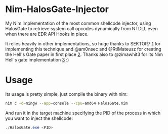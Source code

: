 # Nim-HalosGate-Injector

My Nim implementation of the most common shellcode injector, using HalosGate to retrieve system call opcodes dynamically from NTDLL even when there are EDR API Hooks in place. 

It relies heavily in other implementations, so huge thanks to SEKTOR7 [1] for implementing this technique and @am0nsec and @RtlMateusz for creating the Hell's Gate paper in first place [2]. Thanks also to @zimawhit3 for its Nim Hell's gate implementation [3] :)

# Usage

Its usage is pretty simple, just compile the binary with nim:
```bash
nim c -d=mingw --app=console --cpu=amd64 HalosGate.nim
```

And run it in the target machine specifying the PID of the process in which you want to inject the shellcode:
```powershell
./HalosGate.exe <PID>
```

[1]:https://blog.sektor7.net/#!res/2021/halosgate.md
[2]:https://github.com/am0nsec/HellsGate
[3]:https://github.com/zimawhit3/HellsGateNim
